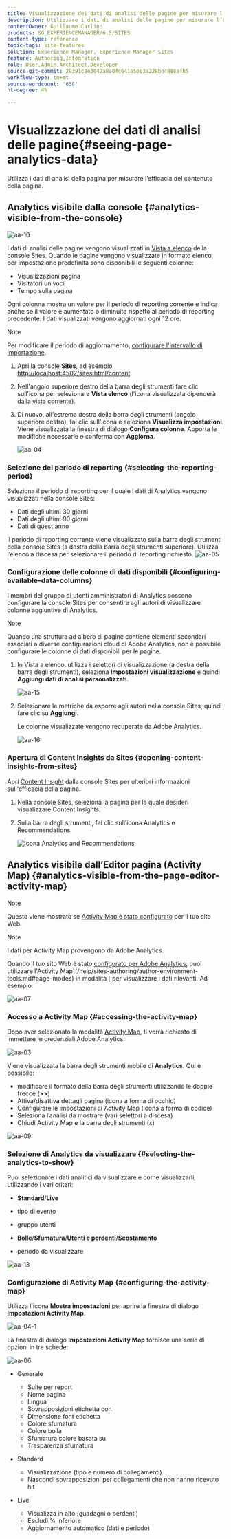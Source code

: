 ```yaml
---
title: Visualizzazione dei dati di analisi delle pagine per misurare l’efficacia del contenuto delle pagine
description: Utilizzare i dati di analisi delle pagine per misurare l’efficacia del contenuto delle pagine
contentOwner: Guillaume Carlino
products: SG_EXPERIENCEMANAGER/6.5/SITES
content-type: reference
topic-tags: site-features
solution: Experience Manager, Experience Manager Sites
feature: Authoring,Integration
role: User,Admin,Architect,Developer
source-git-commit: 29391c8e3042a8a04c64165663a228bb4886afb5
workflow-type: tm+mt
source-wordcount: '638'
ht-degree: 4%

---
```


# Visualizzazione dei dati di analisi delle pagine{#seeing-page-analytics-data}

Utilizza i dati di analisi della pagina per misurare l’efficacia del contenuto della pagina.

## Analytics visibile dalla console {#analytics-visible-from-the-console}

![aa-10](assets/aa-10.png)

I dati di analisi delle pagine vengono visualizzati in [Vista a elenco](/help/sites-authoring/basic-handling.md#list-view) della console Sites. Quando le pagine vengono visualizzate in formato elenco, per impostazione predefinita sono disponibili le seguenti colonne:

* Visualizzazioni pagina
* Visitatori univoci
* Tempo sulla pagina

Ogni colonna mostra un valore per il periodo di reporting corrente e indica anche se il valore è aumentato o diminuito rispetto al periodo di reporting precedente. I dati visualizzati vengono aggiornati ogni 12 ore.

>[!NOTE]
>
>Per modificare il periodo di aggiornamento, [configurare l&#39;intervallo di importazione](/help/sites-administering/adobeanalytics-connect.md#configuring-the-import-interval).

1. Apri la console **Sites**, ad esempio [http://localhost:4502/sites.html/content](http://localhost:4502/sites.html/content)
1. Nell&#39;angolo superiore destro della barra degli strumenti fare clic sull&#39;icona per selezionare **Vista elenco** (l&#39;icona visualizzata dipenderà dalla [vista corrente](/help/sites-authoring/basic-handling.md#viewing-and-selecting-resources)).

1. Di nuovo, all&#39;estrema destra della barra degli strumenti (angolo superiore destro), fai clic sull&#39;icona e seleziona **Visualizza impostazioni**. Viene visualizzata la finestra di dialogo **Configura colonne**. Apporta le modifiche necessarie e conferma con **Aggiorna**.

   ![aa-04](assets/aa-04.png)

### Selezione del periodo di reporting {#selecting-the-reporting-period}

Seleziona il periodo di reporting per il quale i dati di Analytics vengono visualizzati nella console Sites:

* Dati degli ultimi 30 giorni
* Dati degli ultimi 90 giorni
* Dati di quest&#39;anno

Il periodo di reporting corrente viene visualizzato sulla barra degli strumenti della console Sites (a destra della barra degli strumenti superiore). Utilizza l’elenco a discesa per selezionare il periodo di reporting richiesto.
![aa-05](assets/aa-05.png)

### Configurazione delle colonne di dati disponibili {#configuring-available-data-columns}

I membri del gruppo di utenti amministratori di Analytics possono configurare la console Sites per consentire agli autori di visualizzare colonne aggiuntive di Analytics.

>[!NOTE]
>
>Quando una struttura ad albero di pagine contiene elementi secondari associati a diverse configurazioni cloud di Adobe Analytics, non è possibile configurare le colonne di dati disponibili per le pagine.

1. In Vista a elenco, utilizza i selettori di visualizzazione (a destra della barra degli strumenti), seleziona **Impostazioni visualizzazione** e quindi **Aggiungi dati di analisi personalizzati**.

   ![aa-15](assets/aa-15.png)

1. Selezionare le metriche da esporre agli autori nella console Sites, quindi fare clic su **Aggiungi**.

   Le colonne visualizzate vengono recuperate da Adobe Analytics.

   ![aa-16](assets/aa-16.png)

### Apertura di Content Insights da Sites {#opening-content-insights-from-sites}

Apri [Content Insight](/help/sites-authoring/content-insights.md) dalla console Sites per ulteriori informazioni sull&#39;efficacia della pagina.

1. Nella console Sites, seleziona la pagina per la quale desideri visualizzare Content Insights.
1. Sulla barra degli strumenti, fai clic sull’icona Analytics e Recommendations.

   ![Icona Analytics and Recommendations](do-not-localize/chlimage_1-16a.png)

## Analytics visibile dall’Editor pagina (Activity Map) {#analytics-visible-from-the-page-editor-activity-map}

>[!NOTE]
>
>Questo viene mostrato se [Activity Map è stato configurato](/help/sites-administering/adobeanalytics-connect.md#configuring-for-the-activity-map) per il tuo sito Web.

>[!NOTE]
>
>I dati per Activity Map provengono da Adobe Analytics.

Quando il tuo sito Web è stato [configurato per Adobe Analytics](/help/sites-administering/adobeanalytics-connect.md), puoi utilizzare l&#39;Activity Map](/help/sites-authoring/author-environment-tools.md#page-modes) in modalità [ per visualizzare i dati rilevanti. Ad esempio:

![aa-07](assets/aa-07.png)

### Accesso a Activity Map {#accessing-the-activity-map}

Dopo aver selezionato la modalità [Activity Map](/help/sites-authoring/author-environment-tools.md#page-modes), ti verrà richiesto di immettere le credenziali Adobe Analytics.

![aa-03](assets/aa-03.png)

Viene visualizzata la barra degli strumenti mobile di **Analytics**. Qui è possibile:

* modificare il formato della barra degli strumenti utilizzando le doppie frecce (**>>**)
* Attiva/disattiva dettagli pagina (icona a forma di occhio)
* Configurare le impostazioni di Activity Map (icona a forma di codice)
* Seleziona l’analisi da mostrare (vari selettori a discesa)
* Chiudi Activity Map e la barra degli strumenti (x)

![aa-09](assets/aa-09.png)

### Selezione di Analytics da visualizzare {#selecting-the-analytics-to-show}

Puoi selezionare i dati analitici da visualizzare e come visualizzarli, utilizzando i vari criteri:

* **Standard**/**Live**

* tipo di evento
* gruppo utenti
* **Bolle**/**Sfumatura**/**Utenti e perdenti**/**Scostamento**

* periodo da visualizzare

![aa-13](assets/aa-13.png)

### Configurazione di Activity Map {#configuring-the-activity-map}

Utilizza l&#39;icona **Mostra impostazioni** per aprire la finestra di dialogo **Impostazioni Activity Map**.

![aa-04-1](assets/aa-04-1.png)

La finestra di dialogo **Impostazioni Activity Map** fornisce una serie di opzioni in tre schede:

![aa-06](assets/aa-06.png)

* Generale

   * Suite per report
   * Nome pagina
   * Lingua
   * Sovrapposizioni etichetta con
   * Dimensione font etichetta
   * Colore sfumatura
   * Colore bolla
   * Sfumatura colore basata su
   * Trasparenza sfumatura

* Standard

   * Visualizzazione (tipo e numero di collegamenti)
   * Nascondi sovrapposizioni per collegamenti che non hanno ricevuto hit

* Live

   * Visualizza in alto (guadagni o perdenti)
   * Escludi % inferiore
   * Aggiornamento automatico (dati e periodo)
